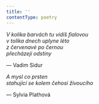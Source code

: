 ```yaml
---
title: ''
contentType: poetry
---
```


>   

  

>   

  

_V kolika barvách tu vidíš fialovou  
v tolika dnech uplyne léto  
z červenavé po černou  
přecházejí odstíny_

— Vadim Sidur

_A mysl co prsten  
stahující se kolem čehosi živoucího_

— Sylvia Plathová
